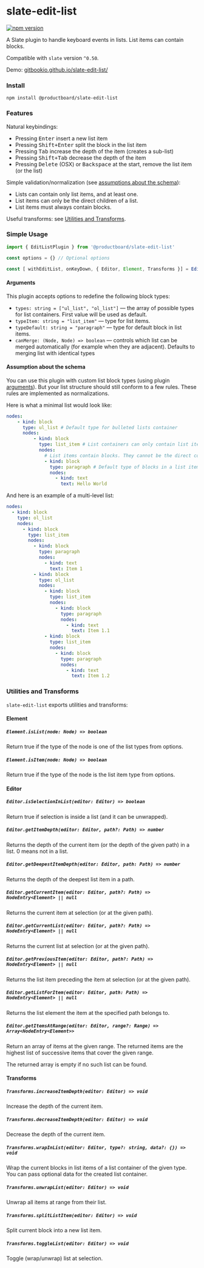 # slate-edit-list

[![npm version](https://badge.fury.io/js/%40productboard%2Fslate-edit-list.svg)](https://badge.fury.io/js/%40productboard%2Fslate-edit-list)

A Slate plugin to handle keyboard events in lists. List items can contain blocks.

Compatible with `slate` version `^0.50`.

Demo: [gitbookio.github.io/slate-edit-list/](https://gitbookio.github.io/slate-edit-list/)

### Install

```
npm install @productboard/slate-edit-list
```

### Features

Natural keybindings:

- Pressing <kbd>Enter</kbd> insert a new list item
- Pressing <kbd>Shift+Enter</kbd> split the block in the list item
- Pressing <kbd>Tab</kbd> increase the depth of the item (creates a sub-list)
- Pressing <kbd>Shift+Tab</kbd> decrease the depth of the item
- Pressing <kbd>Delete</kbd> (OSX) or <kbd>Backspace</kbd> at the start, remove the list item (or the list)

Simple validation/normalization (see [assumptions about the schema](#assumption-about-the-schema)):

- Lists can contain only list items, and at least one.
- List items can only be the direct children of a list.
- List items must always contain blocks.

Useful transforms: see [Utilities and Transforms](#utilities-and-transforms).

### Simple Usage

```js
import { EditListPlugin } from '@productboard/slate-edit-list'

const options = {} // Optional options

const [ withEditList, onKeyDown, { Editor, Element, Transforms }] = EditListPlugin(options)
```

#### Arguments

This plugin accepts options to redefine the following block types:

- `types: string = ["ul_list", "ol_list"]` — the array of possible types for list containers. First value will be used as default.
- `typeItem: string = "list_item"` — type for list items.
- `typeDefault: string = "paragraph"` — type for default block in list items.
- `canMerge: (Node, Node) => boolean` — controls which list can be merged automatically (for example when they are adjacent). Defaults to merging list with identical types


#### Assumption about the schema

You can use this plugin with custom list block types (using plugin [arguments](#arguments)). But your list structure should still conform to a few rules. These rules are implemented as normalizations.

Here is what a minimal list would look like:


```yaml
nodes:
    - kind: block
      type: ul_list # Default type for bulleted lists container
      nodes:
          - kind: block
            type: list_item # List containers can only contain list items
            nodes:
              # List items contain blocks. They cannot be the direct container of text.
              - kind: block
                type: paragraph # Default type of blocks in a list item
                nodes:
                  - kind: text
                    text: Hello World
```

And here is an example of a multi-level list:

```yaml
nodes:
  - kind: block
    type: ol_list
    nodes:
      - kind: block
        type: list_item
        nodes:
          - kind: block
            type: paragraph
            nodes:
              - kind: text
                text: Item 1
          - kind: block
            type: ol_list
            nodes:
              - kind: block
                type: list_item
                nodes:
                  - kind: block
                    type: paragraph
                    nodes:
                      - kind: text
                        text: Item 1.1
              - kind: block
                type: list_item
                nodes:
                  - kind: block
                    type: paragraph
                    nodes:
                      - kind: text
                        text: Item 1.2
```

### Utilities and Transforms

`slate-edit-list` exports utilities and transforms:

#### Element

##### `Element.isList(node: Node) => boolean`

Return true if the type of the node is one of the list types from options.

##### `Element.isItem(node: Node) => boolean`

Return true if the type of the node is the list item type from options.

#### Editor

##### `Editor.isSelectionInList(editor: Editor) => boolean`

Return true if selection is inside a list (and it can be unwrapped).

##### `Editor.getItemDepth(editor: Editor, path?: Path) => number`

Returns the depth of the current item (or the depth of the given path) in a list. 0 means not in a list.

##### `Editor.getDeepestItemDepth(editor: Editor, path: Path) => number`

Returns the depth of the deepest list item in a path.

##### `Editor.getCurrentItem(editor: Editor, path?: Path) => NodeEntry<Element> || null`

Returns the current item at selection (or at the given path).

##### `Editor.getCurrentList(editor: Editor, path?: Path) => NodeEntry<Element> || null`

Returns the current list at selection (or at the given path).

##### `Editor.getPreviousItem(editor: Editor, path?: Path) => NodeEntry<Element> || null`

Returns the list item preceding the item at selection (or at the given path).  

##### `Editor.getListForItem(editor: Editor, path: Path) => NodeEntry<Element> || null`

Returns the list element the item at the specified path belongs to. 

##### `Editor.getItemsAtRange(editor: Editor, range?: Range) => Array<NodeEntry<Element>>`

Return an array of items at the given range. The returned items are the highest list of successive items that cover the given range.

The returned array is empty if no such list can be found.

#### Transforms

##### `Transforms.increaseItemDepth(editor: Editor) => void`

Increase the depth of the current item.

##### `Transforms.decreaseItemDepth(editor: Editor) => void`

Decrease the depth of the current item.

##### `Transforms.wrapInList(editor: Editor, type?: string, data?: {}) => void`

Wrap the current blocks in list items of a list container of the given type. You can pass optional data for the created list container.

##### `Transforms.unwrapList(editor: Editor) => void`

Unwrap all items at range from their list.

##### `Transforms.splitListItem(editor: Editor) => void`

Split current block into a new list item.

##### `Transforms.toggleList(editor: Editor) => void`

Toggle (wrap/unwrap) list at selection.
